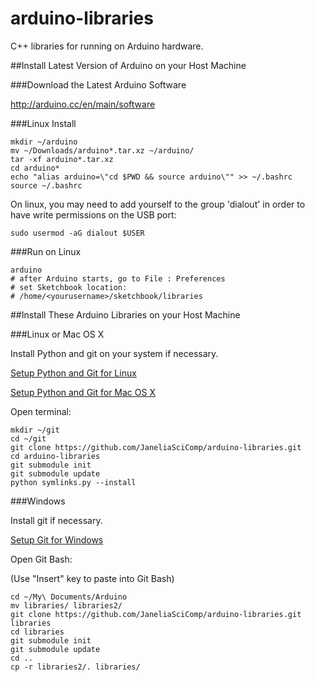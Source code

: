 arduino-libraries
=================

C++ libraries for running on Arduino hardware.

##Install Latest Version of Arduino on your Host Machine

###Download the Latest Arduino Software

<http://arduino.cc/en/main/software>

###Linux Install

```shell
mkdir ~/arduino
mv ~/Downloads/arduino*.tar.xz ~/arduino/
tar -xf arduino*.tar.xz
cd arduino*
echo "alias arduino=\"cd $PWD && source arduino\"" >> ~/.bashrc
source ~/.bashrc
```

On linux, you may need to add yourself to the group 'dialout' in order
to have write permissions on the USB port:

```shell
sudo usermod -aG dialout $USER
```

###Run on Linux

```shell
arduino
# after Arduino starts, go to File : Preferences
# set Sketchbook location:
# /home/<yourusername>/sketchbook/libraries
```

##Install These Arduino Libraries on your Host Machine

###Linux or Mac OS X

Install Python and git on your system if necessary.

[Setup Python and Git for Linux](./PYTHON_GIT_SETUP_LINUX.md)

[Setup Python and Git for Mac OS X](./PYTHON_GIT_SETUP_MAC_OS_X.md)

Open terminal:

```shell
mkdir ~/git
cd ~/git
git clone https://github.com/JaneliaSciComp/arduino-libraries.git
cd arduino-libraries
git submodule init
git submodule update
python symlinks.py --install
```

###Windows

Install git if necessary.

[Setup Git for Windows](./GIT_SETUP_WINDOWS.md)

Open Git Bash:

(Use "Insert" key to paste into Git Bash)

```shell
cd ~/My\ Documents/Arduino
mv libraries/ libraries2/
git clone https://github.com/JaneliaSciComp/arduino-libraries.git libraries
cd libraries
git submodule init
git submodule update
cd ..
cp -r libraries2/. libraries/
```
